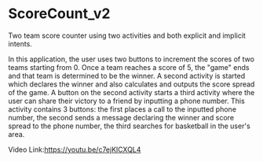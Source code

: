 # ScoreCount_v2


Two team score counter using two activities and both explicit and implicit intents.

In this application, the user uses two buttons to increment the scores of two teams starting from 0. Once a team reaches a score of 5, the "game" ends and that team is determined to be the winner. A second activity is started which declares the winner and also calculates and outputs the score spread of the game. A button on the second activity starts a third activity where the user can share their victory to a friend by inputting a phone number. This activity contains 3 buttons: the first places a call to the inputted phone number, the second sends a message declaring the winner and score spread to the phone number, the third searches for basketball in the user's area.

Video Link:https://youtu.be/c7ejKlCXQL4
